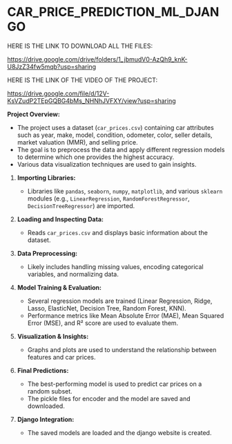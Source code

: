 # CAR_PRICE_PREDICTION_ML_DJANGO

HERE IS THE LINK TO DOWNLOAD ALL THE FILES:

https://drive.google.com/drive/folders/1_jbmudV0-AzQh9_knK-U8JzZ34fw5mqb?usp=sharing

HERE IS THE LINK OF THE VIDEO OF THE PROJECT:

https://drive.google.com/file/d/12V-KsVZudP2TEpGQBG4bMs_NHNhJVFXY/view?usp=sharing

**Project Overview:**
- The project uses a dataset (`car_prices.csv`) containing car attributes such as year, make, model, condition, odometer, color, seller details, market valuation (MMR), and selling price.
- The goal is to preprocess the data and apply different regression models to determine which one provides the highest accuracy.
- Various data visualization techniques are used to gain insights.

1. **Importing Libraries:**  
   - Libraries like `pandas`, `seaborn`, `numpy`, `matplotlib`, and various `sklearn` modules (e.g., `LinearRegression`, `RandomForestRegressor`, `DecisionTreeRegressor`) are imported.
   
2. **Loading and Inspecting Data:**  
   - Reads `car_prices.csv` and displays basic information about the dataset.

3. **Data Preprocessing:**  
   - Likely includes handling missing values, encoding categorical variables, and normalizing data.

4. **Model Training & Evaluation:**  
   - Several regression models are trained (Linear Regression, Ridge, Lasso, ElasticNet, Decision Tree, Random Forest, KNN).
   - Performance metrics like Mean Absolute Error (MAE), Mean Squared Error (MSE), and R² score are used to evaluate them.

5. **Visualization & Insights:**  
   - Graphs and plots are used to understand the relationship between features and car prices.

6. **Final Predictions:**  
   - The best-performing model is used to predict car prices on a random subset.
   - The pickle files for encoder and the model are saved and downloaded.
     
7. **Django Integration:**  
   - The saved models are loaded and the django website is created. 
